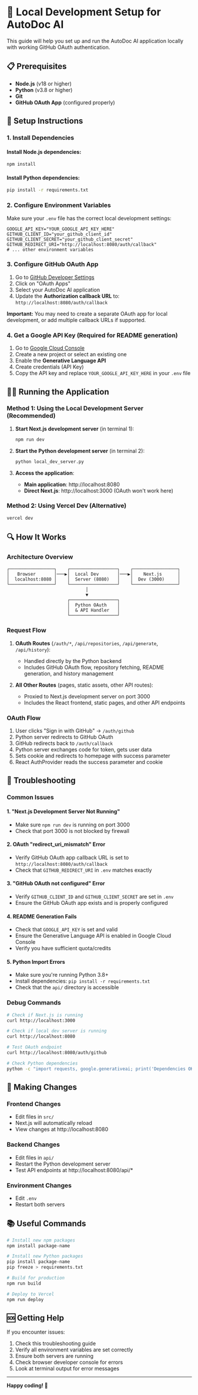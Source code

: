 # 🚀 Local Development Setup for AutoDoc AI

This guide will help you set up and run the AutoDoc AI application locally with working GitHub OAuth authentication.

## 📋 Prerequisites

- **Node.js** (v18 or higher)
- **Python** (v3.8 or higher)
- **Git**
- **GitHub OAuth App** (configured properly)

## 🔧 Setup Instructions

### 1. Install Dependencies

#### Install Node.js dependencies:
```bash
npm install
```

#### Install Python dependencies:
```bash
pip install -r requirements.txt
```

### 2. Configure Environment Variables

Make sure your `.env` file has the correct local development settings:

```env
GOOGLE_API_KEY="YOUR_GOOGLE_API_KEY_HERE"
GITHUB_CLIENT_ID="your_github_client_id"
GITHUB_CLIENT_SECRET="your_github_client_secret"
GITHUB_REDIRECT_URI="http://localhost:8080/auth/callback"
# ... other environment variables
```

### 3. Configure GitHub OAuth App

1. Go to [GitHub Developer Settings](https://github.com/settings/developers)
2. Click on "OAuth Apps"
3. Select your AutoDoc AI application
4. Update the **Authorization callback URL** to: `http://localhost:8080/auth/callback`

**Important:** You may need to create a separate OAuth app for local development, or add multiple callback URLs if supported.

### 4. Get a Google API Key (Required for README generation)

1. Go to [Google Cloud Console](https://console.cloud.google.com/)
2. Create a new project or select an existing one
3. Enable the **Generative Language API**
4. Create credentials (API Key)
5. Copy the API key and replace `YOUR_GOOGLE_API_KEY_HERE` in your `.env` file

## 🏃‍♂️ Running the Application

### Method 1: Using the Local Development Server (Recommended)

1. **Start Next.js development server** (in terminal 1):
   ```bash
   npm run dev
   ```

2. **Start the Python development server** (in terminal 2):
   ```bash
   python local_dev_server.py
   ```

3. **Access the application**:
   - **Main application**: http://localhost:8080
   - **Direct Next.js**: http://localhost:3000 (OAuth won't work here)

### Method 2: Using Vercel Dev (Alternative)

```bash
vercel dev
```

## 🔍 How It Works

### Architecture Overview

```
┌─────────────────┐    ┌──────────────────┐    ┌─────────────────┐
│   Browser       │───▶│  Local Dev       │───▶│    Next.js      │
│  localhost:8080 │    │  Server (8080)   │    │  Dev (3000)     │
└─────────────────┘    └──────────────────┘    └─────────────────┘
                              │
                              ▼
                       ┌──────────────────┐
                       │  Python OAuth    │
                       │  & API Handler   │
                       └──────────────────┘
```

### Request Flow

1. **OAuth Routes** (`/auth/*`, `/api/repositories`, `/api/generate`, `/api/history`):
   - Handled directly by the Python backend
   - Includes GitHub OAuth flow, repository fetching, README generation, and history management

2. **All Other Routes** (pages, static assets, other API routes):
   - Proxied to Next.js development server on port 3000
   - Includes the React frontend, static pages, and other API endpoints

### OAuth Flow

1. User clicks "Sign in with GitHub" → `/auth/github`
2. Python server redirects to GitHub OAuth
3. GitHub redirects back to `/auth/callback`
4. Python server exchanges code for token, gets user data
5. Sets cookie and redirects to homepage with success parameter
6. React AuthProvider reads the success parameter and cookie

## 🐛 Troubleshooting

### Common Issues

#### 1. "Next.js Development Server Not Running"
- Make sure `npm run dev` is running on port 3000
- Check that port 3000 is not blocked by firewall

#### 2. OAuth "redirect_uri_mismatch" Error
- Verify GitHub OAuth app callback URL is set to `http://localhost:8080/auth/callback`
- Check that `GITHUB_REDIRECT_URI` in `.env` matches exactly

#### 3. "GitHub OAuth not configured" Error
- Verify `GITHUB_CLIENT_ID` and `GITHUB_CLIENT_SECRET` are set in `.env`
- Ensure the GitHub OAuth app exists and is properly configured

#### 4. README Generation Fails
- Check that `GOOGLE_API_KEY` is set and valid
- Ensure the Generative Language API is enabled in Google Cloud Console
- Verify you have sufficient quota/credits

#### 5. Python Import Errors
- Make sure you're running Python 3.8+
- Install dependencies: `pip install -r requirements.txt`
- Check that the `api/` directory is accessible

### Debug Commands

```bash
# Check if Next.js is running
curl http://localhost:3000

# Check if local dev server is running
curl http://localhost:8080

# Test OAuth endpoint
curl http://localhost:8080/auth/github

# Check Python dependencies
python -c "import requests, google.generativeai; print('Dependencies OK')"
```

## 🔄 Making Changes

### Frontend Changes
- Edit files in `src/`
- Next.js will automatically reload
- View changes at http://localhost:8080

### Backend Changes
- Edit files in `api/`
- Restart the Python development server
- Test API endpoints at http://localhost:8080/api/*

### Environment Changes
- Edit `.env`
- Restart both servers

## 📚 Useful Commands

```bash
# Install new npm packages
npm install package-name

# Install new Python packages
pip install package-name
pip freeze > requirements.txt

# Build for production
npm run build

# Deploy to Vercel
npm run deploy
```

## 🆘 Getting Help

If you encounter issues:

1. Check this troubleshooting guide
2. Verify all environment variables are set correctly
3. Ensure both servers are running
4. Check browser developer console for errors
5. Look at terminal output for error messages

---

**Happy coding! 🚀**

